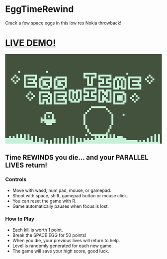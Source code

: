 # EggTimeRewind
Crack a few space eggs in this low res Nokia throwback!

# [LIVE DEMO!](https://killedbyapixel.github.io/EggTimeRewind)

![screenshot](/screenshot.png)

## Time REWINDS you die... and your PARALLEL LIVES return!

### Controls
* Move with wasd, num pad, mouse, or gamepad.
* Shoot with space, shift, gamepad button or mouse click.
* You can reset the game with R.
* Game automatically pauses when focus is lost.

### How to Play
* Each kill is worth 1 point.
* Break the SPACE EGG for 50 points!
* When you die, your previous lives will return to help.
* Level is randomly generated for each new game.
* The game will save your high score, good luck.
